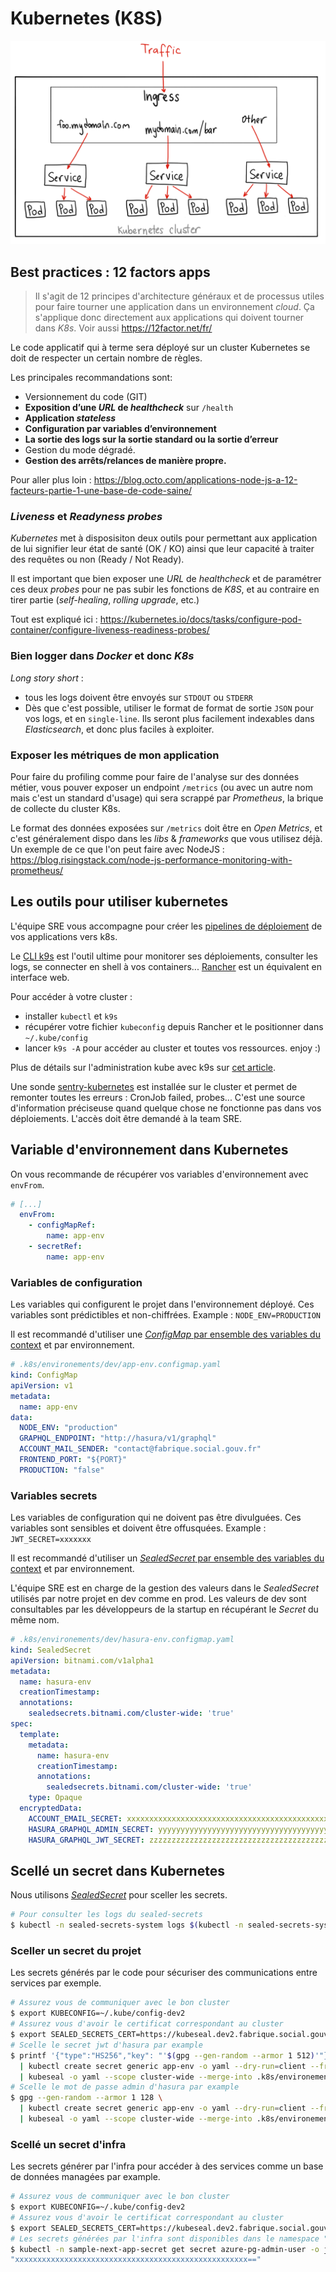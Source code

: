 # Kubernetes (K8S)

![big picture](_media/kubernetes-big-picture.png ":size=800x400")

## Best practices : 12 factors apps

> Il s'agit de 12 principes d'architecture généraux et de processus utiles pour faire tourner une application dans un environnement _cloud_. Ça s'applique donc directement aux applications qui doivent tourner dans _K8s_. Voir aussi https://12factor.net/fr/

Le code applicatif qui à terme sera déployé sur un cluster Kubernetes se doit de respecter un certain nombre de règles.

Les principales recommandations sont:

- Versionnement du code (GIT)
- **Exposition d’une _URL_ de _healthcheck_** sur `/health`
- **Application _stateless_**
- **Configuration par variables d’environnement**
- **La sortie des logs sur la sortie standard ou la sortie d’erreur**
- Gestion du mode dégradé.
- **Gestion des arrêts/relances de manière propre.**

Pour aller plus loin : https://blog.octo.com/applications-node-js-a-12-facteurs-partie-1-une-base-de-code-saine/

### _Liveness_ et _Readyness probes_

_Kubernetes_ met à disposisiton deux outils pour permettant aux application de lui signifier leur état de santé (OK / KO) ainsi que leur capacité à traiter des requêtes ou non (Ready / Not Ready).

Il est important que bien exposer une _URL_ de _healthcheck_ et de paramétrer ces deux _probes_ pour ne pas subir les fonctions de _K8S_, et au contraire en tirer partie (_self-healing_, _rolling upgrade_, etc.)

Tout est expliqué ici : https://kubernetes.io/docs/tasks/configure-pod-container/configure-liveness-readiness-probes/

### Bien logger dans _Docker_ et donc _K8s_

_Long story short_ :

- tous les logs doivent être envoyés sur `STDOUT` ou `STDERR`
- Dès que c'est possible, utiliser le format de format de sortie `JSON` pour vos logs, et en `single-line`. Ils seront plus facilement indexables dans _Elasticsearch_, et donc plus faciles à exploiter.

### Exposer les métriques de mon application

Pour faire du profiling comme pour faire de l'analyse sur des données métier, vous pouver exposer un endpoint `/metrics` (ou avec un autre nom mais c'est un standard d'usage) qui sera scrappé par _Prometheus_, la brique de collecte du cluster K8s.

Le format des données exposées sur `/metrics` doit être en _Open Metrics_, et c'est généralement dispo dans les _libs_ & _frameworks_ que vous utilisez déjà. Un exemple de ce que l'on peut faire avec NodeJS : https://blog.risingstack.com/node-js-performance-monitoring-with-prometheus/

## Les outils pour utiliser kubernetes

L'équipe SRE vous accompagne pour créer les [pipelines de déploiement](https://github.com/SocialGouv/gitlab-ci-yml) de vos applications vers k8s.

Le [CLI k9s](https://k9scli.io/) est l'outil ultime pour monitorer ses déploiements, consulter les logs, se connecter en shell à vos containers... [Rancher](https://rancher.com) est un équivalent en interface web.

Pour accéder à votre cluster :

- installer `kubectl` et `k9s`
- récupérer votre fichier `kubeconfig` depuis Rancher et le positionner dans `~/.kube/config`
- lancer `k9s -A` pour accéder au cluster et toutes vos ressources. enjoy :)

Plus de détails sur l'administration kube avec k9s sur [cet article](https://opensource.com/article/20/5/kubernetes-administration).

Une sonde [sentry-kubernetes](https://github.com/getsentry/sentry-kubernetes) est installée sur le cluster et permet de remonter toutes les erreurs : CronJob failed, probes... C'est une source d'information préciseuse quand quelque chose ne fonctionne pas dans vos déploiements. L'accès doit être demandé à la team SRE.

## Variable d'environnement dans Kubernetes

On vous recommande de récupérer vos variables d'environnement avec `envFrom`.

```yaml
# [...]
  envFrom:
    - configMapRef:
        name: app-env
    - secretRef:
        name: app-env
```

### Variables de configuration

Les variables qui configurent le projet dans l'environnement déployé. Ces variables sont prédictibles et non-chiffrées. Example : `NODE_ENV=PRODUCTION`

Il est recommandé d'utiliser une [_ConfigMap_ par ensemble des variables du context](https://kubernetes.io/docs/tasks/configure-pod-container/configure-pod-configmap/#configure-all-key-value-pairs-in-a-configmap-as-container-environment-variables) et par environnement.

```yaml
# .k8s/environements/dev/app-env.configmap.yaml
kind: ConfigMap
apiVersion: v1
metadata:
  name: app-env
data:
  NODE_ENV: "production"
  GRAPHQL_ENDPOINT: "http://hasura/v1/graphql"
  ACCOUNT_MAIL_SENDER: "contact@fabrique.social.gouv.fr"
  FRONTEND_PORT: "${PORT}"
  PRODUCTION: "false"
```

### Variables secrets

Les variables de configuration qui ne doivent pas être divulguées. Ces variables sont sensibles et doivent être offusquées. Example : `JWT_SECRET=xxxxxxx`

Il est recommandé d'utiliser un [_SealedSecret_ par ensemble des variables du context](https://github.com/bitnami-labs/sealed-secrets) et par environnement.

L'équipe SRE est en charge de la gestion des valeurs dans le _SealedSecret_ utilisés par notre projet en dev comme en prod. Les valeurs de dev sont consultables par les développeurs de la startup en récupérant le _Secret_ du même nom.

```yaml
# .k8s/environements/dev/hasura-env.configmap.yaml
kind: SealedSecret
apiVersion: bitnami.com/v1alpha1
metadata:
  name: hasura-env
  creationTimestamp:
  annotations:
    sealedsecrets.bitnami.com/cluster-wide: 'true'
spec:
  template:
    metadata:
      name: hasura-env
      creationTimestamp:
      annotations:
        sealedsecrets.bitnami.com/cluster-wide: 'true'
    type: Opaque
  encryptedData:
    ACCOUNT_EMAIL_SECRET: xxxxxxxxxxxxxxxxxxxxxxxxxxxxxxxxxxxxxxxxxxxxxxxxxxxx==
    HASURA_GRAPHQL_ADMIN_SECRET: yyyyyyyyyyyyyyyyyyyyyyyyyyyyyyyyyyyyyyyyyyyyy==
    HASURA_GRAPHQL_JWT_SECRET: zzzzzzzzzzzzzzzzzzzzzzzzzzzzzzzzzzzzzzzzzzzzzzz==
```

## Scellé un secret dans Kubernetes

Nous utilisons [_SealedSecret_](https://github.com/bitnami-labs/sealed-secrets) pour sceller les secrets.

```sh
# Pour consulter les logs du sealed-secrets
$ kubectl -n sealed-secrets-system logs $(kubectl -n sealed-secrets-system get pod --no-headers -o custom-columns=":metadata.name")
```

### Sceller un secret du projet

Les secrets générés par le code pour sécuriser des communications entre services par exemple.

```sh
# Assurez vous de communiquer avec le bon cluster
$ export KUBECONFIG=~/.kube/config-dev2
# Assurez vous d'avoir le certificat correspondant au cluster
$ export SEALED_SECRETS_CERT=https://kubeseal.dev2.fabrique.social.gouv.fr/v1/cert.pem
# Scelle le secret jwt d'hasura par example
$ printf '{"type":"HS256","key": "'$(gpg --gen-random --armor 1 512)'"}' \
  | kubectl create secret generic app-env -o yaml --dry-run=client --from-file=HASURA_GRAPHQL_JWT_SECRET=/dev/stdin \
  | kubeseal -o yaml --scope cluster-wide --merge-into .k8s/environements/prod/hasura-env.sealed-secret.yaml
# Scelle le mot de passe admin d'hasura par example
$ gpg --gen-random --armor 1 128 \
  | kubectl create secret generic app-env -o yaml --dry-run=client --from-file=HASURA_GRAPHQL_ADMIN_SECRET=/dev/stdin \
  | kubeseal -o yaml --scope cluster-wide --merge-into .k8s/environements/dev/hasura-env.sealed-secret.yaml
```

### Scellé un secret d'infra

Les secrets générer par l'infra pour accéder à des services comme un base de données managées par example.

```sh
# Assurez vous de communiquer avec le bon cluster
$ export KUBECONFIG=~/.kube/config-dev2
# Assurez vous d'avoir le certificat correspondant au cluster
$ export SEALED_SECRETS_CERT=https://kubeseal.dev2.fabrique.social.gouv.fr/v1/cert.pem
# Les secrets générées par l'infra sont disponibles dans le namespace "<projet_name>-secret"
$ kubectl -n sample-next-app-secret get secret azure-pg-admin-user -o json | kubeseal | jq ".spec.encryptedData.PGHOST"
"xxxxxxxxxxxxxxxxxxxxxxxxxxxxxxxxxxxxxxxxxxxxxxxxxxxx=="
```
